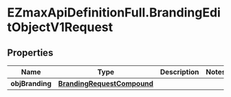 # EZmaxApiDefinitionFull.BrandingEditObjectV1Request

## Properties

Name | Type | Description | Notes
------------ | ------------- | ------------- | -------------
**objBranding** | [**BrandingRequestCompound**](BrandingRequestCompound.md) |  | 


